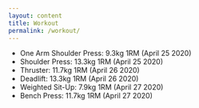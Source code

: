 ```yaml
---
layout: content
title: Workout
permalink: /workout/
---
```


- One Arm Shoulder Press: 9.3kg 1RM (April 25 2020)
- Shoulder Press: 13.3kg 1RM (April 25 2020)
- Thruster: 11.7kg 1RM (April 26 2020)
- Deadlift: 13.3kg 1RM (April 26 2020)
- Weighted Sit-Up: 7.9kg 1RM (April 27 2020)
- Bench Press: 11.7kg 1RM (April 27 2020)
